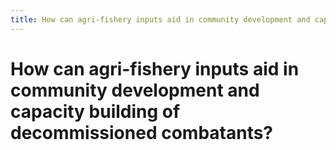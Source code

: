 ```yaml
---
title: How can agri-fishery inputs aid in community development and capacity building of decommissioned combatants?
---
```


# How can agri-fishery inputs aid in community development and capacity building of decommissioned combatants?
